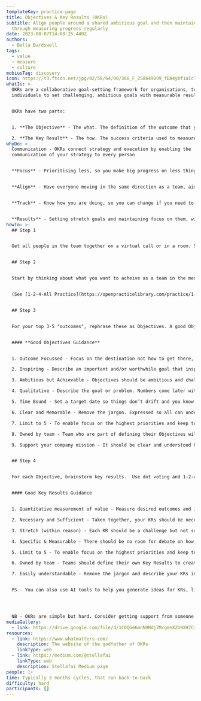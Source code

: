 ```yaml
---
templateKey: practice-page
title: Objectives & Key Results (OKRs)
subtitle: Align people around a shared ambitious goal and then maintain focus
  through measuring progress regularly
date: 2023-08-07T14:08:25.440Z
authors:
  - Bella Bardswell
tags:
  - value
  - measure
  - culture
mobiusTag: discovery
icon: https://t3.ftcdn.net/jpg/02/58/64/90/360_F_258649099_fBA4ybf1aIc1tKpCi4RBwkILjKomHEpn.jpg
whatIs: >-
  OKRs are a collaborative goal-setting framework for organisations, teams and
  individuals to set challenging, ambitious goals with measurable results. 


  O﻿KRs have two parts:


  1. **T﻿he Objective** - The what. The definition of the outcome that you are striving to achieve.

  2. **T﻿he Key Result** - The how. The success criteria used to measure progress towards your outcome.
whyDo: >-
  Communication - OKRs connect strategy and execution by enabling the
  communication of your strategy to every person


  **Focus** - Prioritising less, so you make big progress on less things, versus slight progress on lots of things.


  **Align** - Have everyone moving in the same direction as a team, aiming for the same Objectives and measureing progress with the same Key Results. They also help teams know what is happening around them (up, down and sideways), so teams can align and collaborate more easily. 


  **Track** - Know how you are doing, so you can change if you need to. This transparency also fosters accountability... there are no locked cupboards or water melon reports


  **R﻿esults** - S﻿etting stretch goals and maintaining focus on them, will inspire and motivate people to do great work.  I﻿ndeed, teams that consistently used goal setting frameworks can achieved a 3X increase in productivity in 12 months (Source: Align)
howTo: >-
  ## Step 1


  G﻿et all people in the team together on a virtual call or in a room. S﻿tart by restating your mission and vision. (If you don't know this, you need to figure it out first, or get neough clarity that you're all pointing in roughly the same direction!)


  ## Step 2


  Start by thinking about what you want to acheive as a team in the medium to long term. Each person writes it down on a post-it alone. Then shares back as they put post-it on a virtual or real wall. Then dot vote and iterate to your top 3-5.


  (﻿See [1-2-4-All Practice](https://openpracticelibrary.com/practice/1-2-4-all/) 


  ## Step 3


  F﻿or your top 3-5 "outcomes", rephrase these as Objectives. A good Objective should be designed to get people jumping out of bed in the morning with excitement.  It tells everyone, "*what are we aiming to achieve?*"


  #### **G﻿ood Objectives Guidance**


  1. Outcome Focussed - Focus on the destination not how to get there, a task list or a predetermined solution. Leave space for learning, adapting and innovation

  2. Inspiring - Describe an important and/or worthwhile goal that inspires people to act 

  3. Ambitious but Achievable - Objectives should be ambitious and challenging but still achievable

  4. Qualitative - Describe the goal or problem. Numbers come later with KRs 

  5. Time Bound - Set a target date so things don’t drift and you know if you’re on track

  6. Clear and Memorable - Remove the jargon. Expressed so all can understand

  7. Limit to 5 - To enable focus on the highest priorities and keep tracking effort sensible

  8. Owned by team - Team who are part of defining their Objectives will be motivated and take accountability

  9. Support your company mission - It should be clear and understood how Objectives support your organisation’s mission


  ## Step 4


  For each Objective, brainstorm key results.  Use dot voting and 1-2-4-All practices to iterate to a set of 3-5 Key Results. Key Results take all the inspirational language in your Objective and quantify it. To create, ask: “*How would we know if we met our Objective?*”


  #### G﻿ood Key Results Guidance


  1. Q﻿uantitative measurement of value - Measure desired outcomes and impact, i.e. results, not tasks completed.  Consider how your stakeholders/customers/users measure success. 

  2. Necessary and Sufficient - Taken together, your KRs should be necessary and sufficient to achieve the related Objective. Mix leading and lagging indicators

  3. Stretch (within reason) - Each KR should be a challenge but not so difficult that it becomes demotivating. Rule of thumb is that over time, you should average 50-70%.

  4. Specific & Measurable - There should be no room for debate on how to score a KR. This will help surface assumptions and misalignments.

  5. Limit to 5 - To enable focus on the highest priorities and keep tracking efforts sensible

  6. Owned by team - Teams should define their own Key Results to create a culture and environment where people are empowered to do amazing innovative work.

  7. Easily understandable - Remove the jargon and describe your KRs in a way anyone can understand


  P﻿S - You can also use AI tools to help you generate ideas for KRs, like [this one](https://www.stellafai.com/product-page/coaching-and-ai).




  N﻿B - OKRs are simple but hard. Consider getting support from someone in your team with experince, or an external expert.
mediaGallery:
  - link: https://drive.google.com/file/d/1C0QGe6mnN9Ndj7McgmnXZU9XH7CzwVWZ/view?usp=sharing
resources:
  - link: https://www.whatmatters.com/
    description: The website of the godfather of OKRs
    linkType: web
  - link: https://medium.com/@stellafai
    linkType: web
    description: Stellafai Medium page
people: 1+
time: Typically 3 months cycles, that run back-to-back
difficulty: hard
participants: []
---
```

